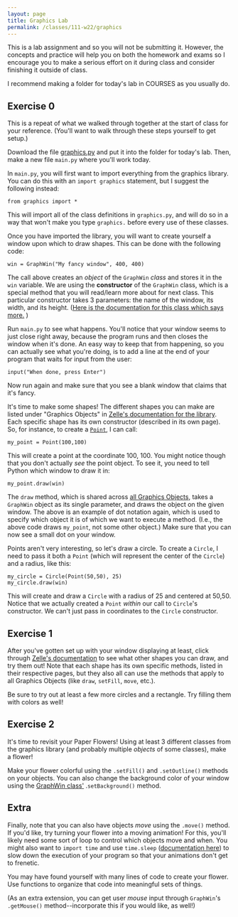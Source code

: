 ```yaml
---
layout: page
title: Graphics Lab
permalink: /classes/111-w22/graphics
---
```


This is a lab assignment and so you will not be submitting it.
However, the concepts and practice will help you on both the homework and exams so I encourage you to make a serious effort on it during class and consider finishing it outside of class.

I recommend making a folder for today's lab in COURSES as you usually do.

## Exercise 0
This is a repeat of what we walked through together at the start of class for your reference. (You'll want to walk through these steps yourself to get setup.)

Download the file [graphics.py](graphics.py) and put it into the folder for today's lab. 
Then, make a new file `main.py` where you'll work today.

In `main.py`, you will first want to import everything from the graphics library. You can do this with an `import graphics` statement, but I suggest the following instead:

```
from graphics import *
```

This will import all of the class definitions in `graphics.py`, and will do so in a way that won't make you type `graphics.` before every use of these classes.

Once you have imported the library, you will want to create yourself a window upon which to draw shapes. This can be done with the following code:

```
win = GraphWin("My fancy window", 400, 400)
```

The call above creates an *object* of the `GraphWin` *class* and stores it in the `win` variable. 
We are using the **constructor** of the `GraphWin` class, which is a special method that you will read/learn more about for next class. 
This particular constructor takes 3 parameters: the name of the window, its width, and its height. ([Here is the documentation for this class which says more.](https://mcsp.wartburg.edu/zelle/python/graphics/graphics/node3.html)
)

Run `main.py` to see what happens. 
You'll notice that your window seems to just close right away, because the program runs and then closes the window when it's done.
An easy way to keep that from happening, so you can actually see what you're doing, is to add a line at the end of your program that waits for input from the user:

```
input("When done, press Enter")
```

Now run again and make sure that you see a blank window that claims that it's fancy.

It's time to make some shapes!
The different shapes you can make are listed under "Graphics Objects" in [Zelle's documentation for the library](https://mcsp.wartburg.edu/zelle/python/graphics/graphics/). 
Each specific shape has its own constructor (described in its own page). 
So, for instance, to create a [`Point`](https://mcsp.wartburg.edu/zelle/python/graphics/graphics/node5.html), I can call:

```
my_point = Point(100,100)
```

This will create a point at the coordinate 100, 100. 
You might notice though that you don't actually *see* the point object.
To see it, you need to tell Python which window to draw it in:

```
my_point.draw(win)
```

The `draw` method, which is shared across [all Graphics Objects](https://mcsp.wartburg.edu/zelle/python/graphics/graphics/node4.html), takes a `GraphWin` object as its single parameter, and draws the object on the given window. 
The above is an example of dot notation again, which is used to specify which object it is of which we want to execute a method. (I.e., the above code draws `my_point`, not some other object.)
Make sure that you can now see a small dot on your window.

Points aren't very interesting, so let's draw a circle.
To create a `Circle`, I need to pass it both a `Point` (which will represent the center of the `Circle`) and a radius, like this:

```
my_circle = Circle(Point(50,50), 25)
my_circle.draw(win)
```

This will create and draw a `Circle` with a radius of 25 and centered at 50,50. 
Notice that we actually created a `Point` *within* our call to `Circle`'s constructor. 
We can't just pass in coordinates to the `Circle` constructor.


## Exercise 1
After you've gotten set up with your window displaying at least, click through [Zelle's documentation](https://mcsp.wartburg.edu/zelle/python/graphics/graphics/graphref.html) to see what other shapes you can draw, and try them out! 
Note that each shape has its own specific methods, listed in their respective pages, but they also all can use the methods that apply to all Graphics Objects (like `draw`, `setFill`, `move`, etc.).

Be sure to try out at least a few more circles and a rectangle.
Try filling them with colors as well!

## Exercise 2
It's time to revisit your Paper Flowers!
Using at least 3 different classes from the graphics library (and probably multiple *objects* of some classes), make a flower!

Make your flower colorful using the `.setFill()` and `.setOutline()` methods on your objects. 
You can also change the background color of your window using the [GraphWin class'](https://mcsp.wartburg.edu/zelle/python/graphics/graphics/node3.html) .`setBackground()` method.


## Extra
Finally, note that you can also have objects *move* using the `.move()` method. If you'd like, try turning your flower into a moving animation! 
For this, you'll likely need some sort of loop to control which objects move and when. 
You might also want to `import time` and use `time.sleep` ([documentation here](https://docs.python.org/3/library/time.html#time.sleep)) to slow down the execution of your program so that your animations don't get to frenetic.

You may have found yourself with many lines of code to create your flower. 
Use functions to organize that code into meaningful sets of things.

(As an extra extension, you can get user *mouse* input through `GraphWin`'s `.getMouse()` method--incorporate this if you would like, as well!)